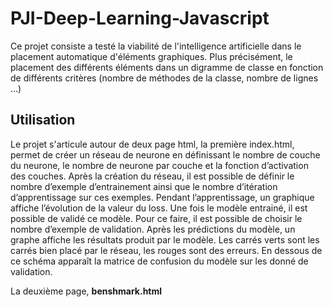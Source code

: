 # PJI-Deep-Learning-Javascript

Ce projet consiste a testé la viabilité de l'intelligence artificielle dans le placement automatique d'éléments graphiques. Plus précisément, le placement des différents éléments dans un digramme de classe en fonction de différents critères (nombre de méthodes de la classe, nombre de lignes ...)

## Utilisation

Le projet s'articule autour de deux page html, la première index.html, permet de créer un réseau de neurone en définissant le nombre de couche du neurone, le nombre de neurone par couche et la fonction d’activation des couches. Après la création du réseau, il est possible de définir le nombre d’exemple d’entrainement ainsi que le nombre d’itération d’apprentissage sur ces exemples. Pendant l’apprentissage, un graphique affiche l’évolution de la valeur du loss. Une fois le modèle entrainé, il est possible de validé ce modèle. Pour ce faire, il est possible de choisir le nombre d’exemple de validation. Après les prédictions du modèle, un graphe affiche les résultats produit par le modèle. Les carrés verts sont les carrés bien placé par le réseau, les rouges sont des erreurs. En dessous de ce schéma apparaît la matrice de confusion du modèle sur les donné de validation.

La deuxième page, **benshmark.html**